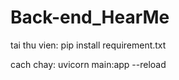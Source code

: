 # Back-end_HearMe
tai thu vien:
pip install requirement.txt


cach chay:
uvicorn main:app --reload

